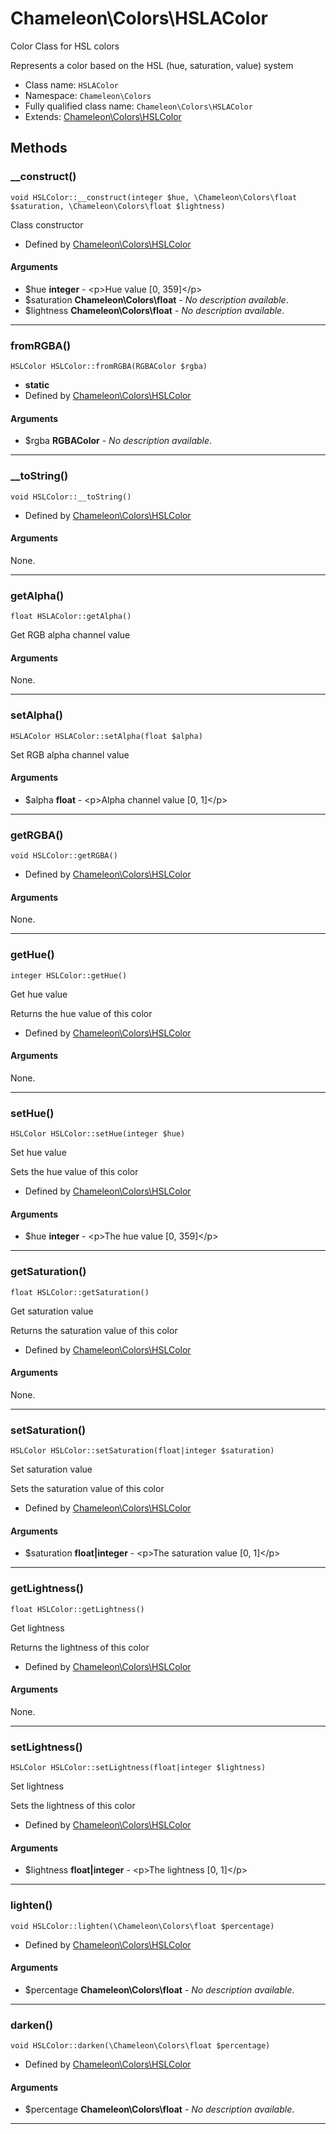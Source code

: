 # Chameleon\Colors\HSLAColor
Color Class for HSL colors

Represents a color based on the HSL (hue, saturation, value) system

* Class name: `HSLAColor`
* Namespace: `Chameleon\Colors`
* Fully qualified class name: `Chameleon\Colors\HSLAColor`
* Extends: [Chameleon\Colors\HSLColor](Colors/HSLColor)

## Methods
### __construct()
    void HSLColor::__construct(integer $hue, \Chameleon\Colors\float $saturation, \Chameleon\Colors\float $lightness)

Class constructor


* Defined by [Chameleon\Colors\HSLColor](Colors/HSLColor)
#### Arguments
* $hue **integer** - &lt;p&gt;Hue value [0, 359]&lt;/p&gt;
* $saturation **Chameleon\Colors\float** - *No description available*.
* $lightness **Chameleon\Colors\float** - *No description available*.

---
### fromRGBA()
    HSLColor HSLColor::fromRGBA(RGBAColor $rgba)




* **static**
* Defined by [Chameleon\Colors\HSLColor](Colors/HSLColor)
#### Arguments
* $rgba **RGBAColor** - *No description available*.

---
### __toString()
    void HSLColor::__toString()




* Defined by [Chameleon\Colors\HSLColor](Colors/HSLColor)
#### Arguments
None.

---
### getAlpha()
    float HSLAColor::getAlpha()

Get RGB alpha channel value


#### Arguments
None.

---
### setAlpha()
    HSLAColor HSLAColor::setAlpha(float $alpha)

Set RGB alpha channel value


#### Arguments
* $alpha **float** - &lt;p&gt;Alpha channel value [0, 1]&lt;/p&gt;

---
### getRGBA()
    void HSLColor::getRGBA()




* Defined by [Chameleon\Colors\HSLColor](Colors/HSLColor)
#### Arguments
None.

---
### getHue()
    integer HSLColor::getHue()

Get hue value

Returns the hue value of this color
* Defined by [Chameleon\Colors\HSLColor](Colors/HSLColor)
#### Arguments
None.

---
### setHue()
    HSLColor HSLColor::setHue(integer $hue)

Set hue value

Sets the hue value of this color
* Defined by [Chameleon\Colors\HSLColor](Colors/HSLColor)
#### Arguments
* $hue **integer** - &lt;p&gt;The hue value [0, 359]&lt;/p&gt;

---
### getSaturation()
    float HSLColor::getSaturation()

Get saturation value

Returns the saturation value of this color
* Defined by [Chameleon\Colors\HSLColor](Colors/HSLColor)
#### Arguments
None.

---
### setSaturation()
    HSLColor HSLColor::setSaturation(float|integer $saturation)

Set saturation value

Sets the saturation value of this color
* Defined by [Chameleon\Colors\HSLColor](Colors/HSLColor)
#### Arguments
* $saturation **float|integer** - &lt;p&gt;The saturation value [0, 1]&lt;/p&gt;

---
### getLightness()
    float HSLColor::getLightness()

Get lightness

Returns the lightness of this color
* Defined by [Chameleon\Colors\HSLColor](Colors/HSLColor)
#### Arguments
None.

---
### setLightness()
    HSLColor HSLColor::setLightness(float|integer $lightness)

Set lightness

Sets the lightness of this color
* Defined by [Chameleon\Colors\HSLColor](Colors/HSLColor)
#### Arguments
* $lightness **float|integer** - &lt;p&gt;The lightness [0, 1]&lt;/p&gt;

---
### lighten()
    void HSLColor::lighten(\Chameleon\Colors\float $percentage)




* Defined by [Chameleon\Colors\HSLColor](Colors/HSLColor)
#### Arguments
* $percentage **Chameleon\Colors\float** - *No description available*.

---
### darken()
    void HSLColor::darken(\Chameleon\Colors\float $percentage)




* Defined by [Chameleon\Colors\HSLColor](Colors/HSLColor)
#### Arguments
* $percentage **Chameleon\Colors\float** - *No description available*.

---
